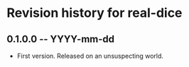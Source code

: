 # Revision history for real-dice

## 0.1.0.0 -- YYYY-mm-dd

* First version. Released on an unsuspecting world.
